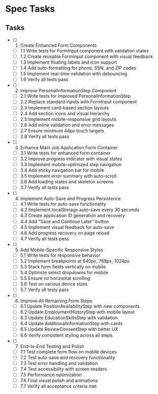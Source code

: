 # Spec Tasks

## Tasks

- [ ] 1. Create Enhanced Form Components
  - [ ] 1.1 Write tests for FormInput component with validation states
  - [ ] 1.2 Create reusable FormInput component with visual feedback
  - [ ] 1.3 Implement floating labels and icon support
  - [ ] 1.4 Add auto-formatting for phone, SSN, and ZIP codes
  - [ ] 1.5 Implement real-time validation with debouncing
  - [ ] 1.6 Verify all tests pass

- [ ] 2. Improve PersonalInformationStep Component
  - [ ] 2.1 Write tests for improved PersonalInformationStep
  - [ ] 2.2 Replace standard inputs with FormInput component
  - [ ] 2.3 Implement card-based section layouts
  - [ ] 2.4 Add section icons and visual hierarchy
  - [ ] 2.5 Implement mobile-responsive grid layouts
  - [ ] 2.6 Add inline validation and error messages
  - [ ] 2.7 Ensure minimum 44px touch targets
  - [ ] 2.8 Verify all tests pass

- [ ] 3. Enhance Main Job Application Form Container
  - [ ] 3.1 Write tests for enhanced form container
  - [ ] 3.2 Improve progress indicator with visual states
  - [ ] 3.3 Implement mobile-optimized step navigation
  - [ ] 3.4 Add sticky navigation bar for mobile
  - [ ] 3.5 Implement error summary with auto-scroll
  - [ ] 3.6 Add loading states and skeleton screens
  - [ ] 3.7 Verify all tests pass

- [ ] 4. Implement Auto-Save and Progress Persistence
  - [ ] 4.1 Write tests for auto-save functionality
  - [ ] 4.2 Implement localStorage auto-save every 30 seconds
  - [ ] 4.3 Create application ID generation and recovery
  - [ ] 4.4 Add "Save and Continue Later" button
  - [ ] 4.5 Implement visual feedback for auto-save
  - [ ] 4.6 Add progress recovery on page reload
  - [ ] 4.7 Verify all tests pass

- [ ] 5. Add Mobile-Specific Responsive Styles
  - [ ] 5.1 Write tests for responsive behavior
  - [ ] 5.2 Implement breakpoints at 640px, 768px, 1024px
  - [ ] 5.3 Stack form fields vertically on mobile
  - [ ] 5.4 Optimize select dropdowns for mobile
  - [ ] 5.5 Ensure no horizontal scrolling
  - [ ] 5.6 Test on various device sizes
  - [ ] 5.7 Verify all tests pass

- [ ] 6. Improve All Remaining Form Steps
  - [ ] 6.1 Update PositionAvailabilityStep with new components
  - [ ] 6.2 Update EmploymentHistoryStep with mobile layout
  - [ ] 6.3 Update EducationSkillsStep with validation
  - [ ] 6.4 Update AdditionalInformationStep with cards
  - [ ] 6.5 Update ReviewConsentStep with better UX
  - [ ] 6.6 Verify consistent styling across all steps

- [ ] 7. End-to-End Testing and Polish
  - [ ] 7.1 Test complete form flow on mobile devices
  - [ ] 7.2 Test auto-save and recovery functionality
  - [ ] 7.3 Test error handling and validation
  - [ ] 7.4 Test accessibility with screen readers
  - [ ] 7.5 Performance optimization
  - [ ] 7.6 Final visual polish and animations
  - [ ] 7.7 Verify all acceptance criteria met